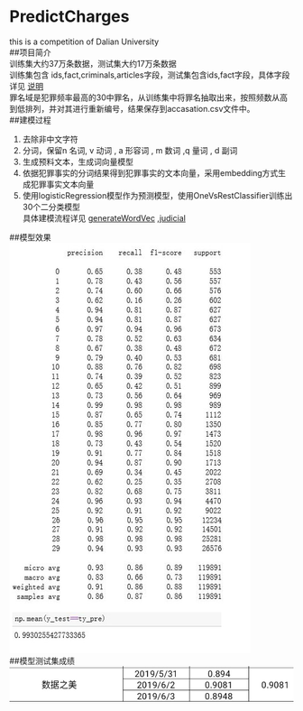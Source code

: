 # PredictCharges
this is a competition of Dalian University    
##项目简介    
训练集大约37万条数据，测试集大约17万条数据    
训练集包含 ids,fact,criminals,articles字段，测试集包含ids,fact字段，具体字段详见  [说明](https://github.com/firewolffff/PredictCharges/blob/master/%E8%AF%B4%E6%98%8E.docx)  
罪名域是犯罪频率最高的30中罪名，从训练集中将罪名抽取出来，按照频数从高到低排列，并对其进行重新编号，结果保存到accasation.csv文件中。    
##建模过程
1. 去除非中文字符    
2. 分词，保留n 名词, v 动词 , a 形容词 , m 数词 ,q 量词 , d 副词     
3. 生成预料文本，生成词向量模型    
4. 依据犯罪事实的分词结果得到犯罪事实的文本向量，采用embedding方式生成犯罪事实文本向量   
5. 使用logisticRegression模型作为预测模型，使用OneVsRestClassifier训练出30个二分类模型     
具体建模流程详见  [generateWordVec](https://github.com/firewolffff/PredictCharges/blob/master/generateWordVec.py) ,[judicial](https://github.com/firewolffff/PredictCharges/blob/master/judicial.py)    

##模型效果    
![model effects](https://github.com/firewolffff/PredictCharges/blob/master/mutilclass_lr_80.pkl.png)    
##模型测试集成绩    
![model score](https://github.com/firewolffff/PredictCharges/blob/master/score.jpg)    
